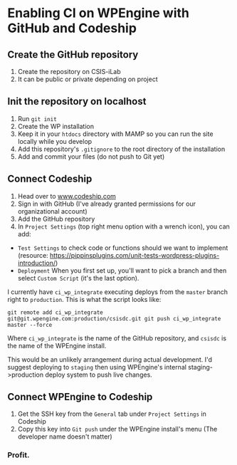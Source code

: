 # Enabling CI on WPEngine with GitHub and Codeship

## Create the GitHub repository

1. Create the repository on CSIS-iLab
2. It can be public or private depending on project

## Init the repository on localhost

1. Run `git init`
2. Create the WP installation
3. Keep it in your `htdocs` directory with MAMP so you can run the site locally while you develop
4. Add this repository's `.gitignore` to the root directory of the installation
5. Add and commit your files (do not push to Git yet)

## Connect Codeship

1. Head over to www.codeship.com
2. Sign in with GitHub (I've already granted permissions for our organizational account)
3. Add the GitHub repository
4. In `Project Settings` (top right menu option with a wrench icon), you can add:
  - `Test Settings` to check code or functions should we want to implement (resource: https://pippinsplugins.com/unit-tests-wordpress-plugins-introduction/)
  - `Deployment` When you first set up, you'll want to pick a branch and then select `Custom Script` (it's the last option).

  I currently have `ci_wp_integrate` executing deploys from the `master` branch right to `production`. This is what the script looks like:

  `git remote add ci_wp_integrate git@git.wpengine.com:production/csisdc.git
  git push ci_wp_integrate master --force`

Where `ci_wp_integrate` is the name of the GitHub repository, and `csisdc` is the name of the WPEngine install.

This would be an unlikely arrangement during actual development. I'd suggest deploying to `staging` then using WPEngine's internal staging->production deploy system to push live changes.

## Connect WPEngine to Codeship

1. Get the SSH key from the `General` tab under `Project Settings` in Codeship
2. Copy this key into `Git push` under the WPEngine install's menu (The developer name doesn't matter)

### Profit.
  
